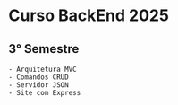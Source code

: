 # Curso BackEnd 2025
## 3° Semestre

    - Arquitetura MVC
    - Comandos CRUD
    - Servidor JSON
    - Site com Express
